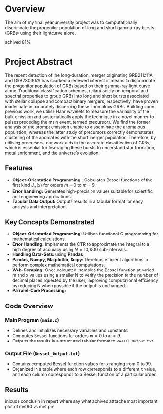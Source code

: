 # Overview

The aim of my final year university project was to computationally discrimnate the progenitor population of long and short gamma-ray bursts (GRBs) using their lightcurve alone.

achived 81% 


# Project Abstract


The recent detection of the long-duration, merger originating GRB211211A and GRB230307A has sparked a renewed interest in means to discriminate the progenitor population of GRBs based on their gamma-ray light curve alone. Traditional classification schemes, reliant solely on temporal and spectral properties to group GRBs into long and short bursts associated with stellar collapse and compact binary mergers, respectively, have proven inadequate in accurately discerning these anomalous GRBs. Building upon previous work, we utilise Haar wavelets to measure the variability of the bulk emission and systematically apply the technique in a novel manner to pulses preceding the main event, termed precursors. We find the former analysis of the prompt emission unable to disseminate the anomalous population, whereas the latter study of precursors correctly demonstrates clustering of the anomalies with the short merger population. Therefore, by utilising precursors, our work aids in the accurate classification of GRBs, which is essential for leveraging these bursts to understand star formation, metal enrichment, and the universe’s evolution.

## Features

- **Object-Orientatied Programming :** Calculates Bessel functions of the first kind $J_{m}(x)$ for orders $m = 0$ to $m = 9$.
- **Error handling:** Generates high-precision values suitable for scientific and engineering applications.
- **Tabular Data Output:** Outputs results in a tabular format for easy analysis and interpretation.

## Key Concepts Demonstrated

- **Object-Orientatied Programming:** Utilises functional C programming for mathematical calculations.
- **Error Handling:** Implements the CTR to approximate the integral to a high degree of accuracy using $N = 10,000$ sub-intervals.
- **Handling Data-Sets:** using **Pandas** 
- **Pandas, Numpy, Matplotlib, Scipy:** Develops efficient algorithms to perform complex mathematical computations.
- **Web-Scraping:** Once calcuated, samples the Bessel function at varied m and x values using a smaller N to verify the precision to the number of decimal places rquested by the user, improving computational efficiency by reducing N when possible if the output is unchanged.
- **Parralel-Core Processing:**


## Code Overview

### Main Program (`main.c`)

- Defines and initializes necessary variables and constants.
- Computes Bessel functions for orders $m = 0$ to $m = 9$.
- Outputs the results in a structured tabular format to `Bessel_Output.txt`.

### Output File (`Bessel_Output.txt`)

- Contains computed Bessel function values for $x$ ranging from 0 to 99.
- Organized in a table where each row corresponds to a different $x$ value, and each column corresponds to a Bessel function of a particular order.

## Results

inlcude conclusin in report where say what achived 
atttache most important plot of mvt90 vs mvt pre

